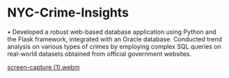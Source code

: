 # NYC-Crime-Insights
• Developed a robust web-based database application using Python and the Flask framework, integrated with an Oracle
database. Conducted trend analysis on various types of crimes by employing complex SQL queries on real-world datasets
obtained from official government websites.

[screen-capture (1).webm](https://github.com/SreeramAditya/NYC-Crime-Insights/assets/76734615/0e7451fc-81de-4fad-88a4-8db6a4096c72)
